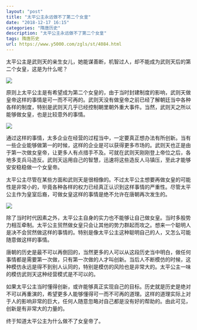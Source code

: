 ```yaml
---
layout: "post"
title: "太平公主永远做不了第二个女皇"
date: "2018-12-17 16:15"
categories: "隋唐历史"
description: "太平公主永远做不了第二个女皇"
tags: 隋唐历史
url: https://www.y5000.com/zgls/st/4084.html
---
```






太平公主是武则天的亲生女儿，她能谋善断，机智过人，却不能成为武则天后的第二个女皇，这是为什么呢？

![](https://img.y5000.com/uploads/allimg/161028/15213H430-0.jpg)

原则上太平公主是有希望成为第二个女皇的，由于当时封建制度的影响，武则天做皇帝这样的事情是可一而不可再的。武则天没有做皇帝之前已经了解朝廷当中各种各样的制度，特别是武则天几乎已经控制朝里朝外重大事件。当然，武则天之所以能够做女皇，也是比较意外的事情。

![](https://img.y5000.com/uploads/allimg/161028/15213K247-1.jpg)

通过这样的事情，太多企业在经营的过程当中，一定要真正想办法有所创新。当有一些企业能够做第一的时候，这样的企业是可以获得更多市场的。武则天也正是由于第一次做女皇帝，让更多人有点措手不及。可就在武则天刚刚登上帝位之后，各地多支兵马造反。武则天运用自己的智慧，迅速将这些造反人马镇压，至此才能够安安稳稳做一个女皇帝。

太平公主尽管在某些方面和武则天是很相像的。不过太平公主想要再做女皇的可能性是非常小的，毕竟各种各样的权力已经真正认识到这样事情的严重性。尽管太平公主作为皇室后裔，可做女皇这样的事情是绝不允许在唐朝再次发生的。

![](https://img.y5000.com/uploads/allimg/161028/15213M4J-2.jpg)

除了当时时代因素之外，太平公主自身的实力也不能够让自己做女皇。当时多股势力相互牵制。太平公主贸然做女皇只会让其他的势力群起而攻之。想来一个聪明人是决不会贸然做这样的事情的。特别是像太平公主这种聪明自己的人，又怎么可能随意做这样的事情。

唐朝的历史是最不可以再倒回的，当然更多的人可以从这段历史当中明白，做任何事情都是需要第一次做，只有第一次做的人才叫创新。当后人不断模仿的时候，这种模仿永远是得不到别人认同的，特别是模仿的风险也是非常大的。太平公主一味的模仿武则天这种经营模式是不可以的。

如果太平公主当时懂得创新，或许能够真正实现自己的目标。历史就是历史是绝对不可以再重演的，希望更多人能够懂得可一而不可再的道理。这样的道理实际上对于人的影响非常的巨大，任何人随意忽略对自己都是没有好的帮助的。由此可见，创新是有非常大的力量的。

终于知道太平公主为什么做不了女皇帝了。
